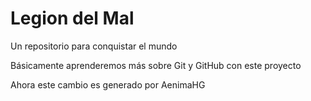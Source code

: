 # Legion del Mal
Un repositorio para conquistar el mundo

Básicamente aprenderemos más sobre Git y GitHub con este proyecto

Ahora este cambio es generado por AenimaHG
